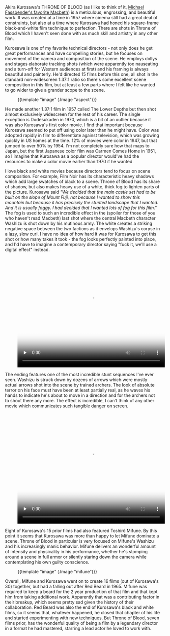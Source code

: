 Akira Kurosawa's THRONE OF BLOOD (as I like to think of it, [Michael
Fassbender's favorite
Macbeth](https://twitter.com/phillipstribune/status/602042773043314689)) is a
meticulous, engrossing, and beautiful work.  It was created at a time in 1957
where cinema still had a great deal of constraints, but also at a time where
Kurosawa had honed his square-frame black-and-white film technique to
perfection.  There are shots in Throne of Blood which I haven't seen done
with as much skill and artistry in any other film.

<!--BREAK-->

Kurosawa is one of my favorite technical directors - not only does he get
great performances and have compelling stories, but he focuses on movement of
the camera and composition of the scene.  He employs dollys and stages
elaborate tracking shots (which were apparently too nauseating and a turn-off
for Western audiences at first) and his framing is always beautiful and
painterly.  He'd directed 15 films before this one, all shot in the standard
non-widescreen 1.37:1 ratio so there's some excellent scene composition in
this film, but at least a few parts where I felt like he wanted to go wider
to give a grander scope to the scene.

<div class="roomanna-centered">
  <figure class="roomanna-figure">
    {{template "image" (.Image "aspect")}}
  </figure>
</div>

He made another 1.37:1 film in 1957 called The Lower Depths but then shot
almost exclusively widescreen for the rest of his career. The single
exception is Dodesukaden in 1970, which is a bit of an outlier because it was
also Kurosawa's first color movie. I find that important because Kurosawa
seemed to put off using color later than he might have.  Color was adopted
rapidly in film to differentiate against television, which was growing
quickly in US homes at the time.  12% of movies were color in 1947, but that
jumped to over 50% by 1954.  I'm not completely sure how that maps to Japan,
but the first Japanese color film was Carmen Comes Home in 1951, so I imagine
that Kurosawa as a popular director would've had the resources to make a
color movie earlier than 1970 if he wanted.

I love black and white movies because directors tend to focus on scene
composition.  For example, Film Noir has its characteristic heavy shadows
which add large swatches of black to a scene.  Throne of Blood has its share
of shadow, but also makes heavy use of a white, thick fog to lighten parts of
the picture.  Kurosawa said _"We decided that the main castle set had to be
built on the slope of Mount Fuji, not because I wanted to show this mountain
but because it has precisely the stunted landscape that I wanted. And it is
usually foggy. I had decided that I wanted lots of fog for this film."_  The
fog is used to such an incredible effect in the (spoiler for those of you who
haven't read Macbeth) last shot where the central Macbeth character Washizu
is shot down by his mutinous army.  The white creates a striking negative
space between the two factions as it envelops Washizu's corpse in a lazy,
slow curl.  I have no idea of how hard it was for Kurosawa to get this shot
or how many takes it took - the fog looks perfectly painted into place, and
I'd have to imagine a contemporary director saying "fuck it, we'll use a
digital effect" instead.

<div class="roomanna-centered">
  <figure class="roomanna-figure">
    <video
      preload="none"
      width="480"
      height="360"
      controls
      poster="{{(.Image "death").Data.Permalink}}"
      src="{{link "throne-of-blood-death-480.mp4" }}">
    </video>
  </figure>
</div>

The ending features one of the most incredible stunt sequences I've ever
seen.  Washizu is struck down by dozens of arrows which were mostly actual
arrows shot into the scene by trained archers.  The look of absolute terror
on his face must have been at least partially real, as he waves his hands to
indicate he's about to move in a direction and for the archers not to shoot
there any more.  The effect is incredible, I can't think of any other movie
which communicates such tangible danger on screen.

<div class="roomanna-centered">
  <figure class="roomanna-figure">
    <video
      preload="none"
      width="480"
      height="360"
      controls
      poster="{{(.Image "arrows").Data.Permalink}}"
      src="{{link "throne-of-blood-arrows-480.mp4" }}">
    </video>
  </figure>
</div>

Eight of Kurosawa's 15 prior films had also featured Toshirô Mifune.  By this
point it seems that Kurosawa was more than happy to let Mifune dominate a
scene.  Throne of Blood in particular is very focused on Mifune's Washizu and
his increasingly manic behavior.  Mifune delivers an wonderful amount of
intensity and physicality in his performance, whether he's stomping around a
scene in full armor or silently staring down the camera while contemplating
his own guilty conscience.

<div class="roomanna-centered">
  <figure class="roomanna-figure">
    {{template "image" (.Image "mifune")}}
  </figure>
</div>

Overall, Mifune and Kurosawa went on to create 16 films (out of Kurosawa's
30) together, but had a falling out after Red Beard in 1965.  Mifune was
required to keep a beard for the 2 year production of that film and that kept
him from taking additional work.  Apparently that was a contributing factor
in their breakup, which seems pretty sad given the history of their
collaboration.  Red Beard was also the end of Kurosawa's black and white
films, so it seems that, whatever happened, he closed that chapter of his
life and started experimenting with new techniques.  But Throne of Blood,
seven films prior, has the wonderful quality of being a film by a legendary
director in a format he had mastered, starring a lead actor he loved to work
with.
